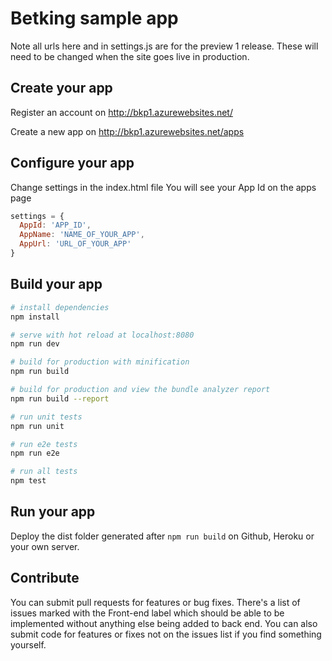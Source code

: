 # Betking sample app

Note all urls here and in settings.js are for the preview 1 release.
These will need to be changed when the site goes live in production.

## Create your app

Register an account on http://bkp1.azurewebsites.net/   

Create a new app on http://bkp1.azurewebsites.net/apps

## Configure your app

Change settings in the index.html file
You will see your App Id on the apps page 

```javascript
settings = {
  AppId: 'APP_ID',
  AppName: 'NAME_OF_YOUR_APP',
  AppUrl: 'URL_OF_YOUR_APP'
}
```

## Build your app

``` bash
# install dependencies
npm install

# serve with hot reload at localhost:8080
npm run dev

# build for production with minification
npm run build

# build for production and view the bundle analyzer report
npm run build --report

# run unit tests
npm run unit

# run e2e tests
npm run e2e

# run all tests
npm test
```

## Run your app

Deploy the dist folder generated after `npm run build` on Github, Heroku or your own server.

## Contribute

You can submit pull requests for features or bug fixes.
There's a list of issues marked with the Front-end label which should be able to be implemented without anything else being added to back end.
You can also submit code for features or fixes not on the issues list if you find something yourself.
